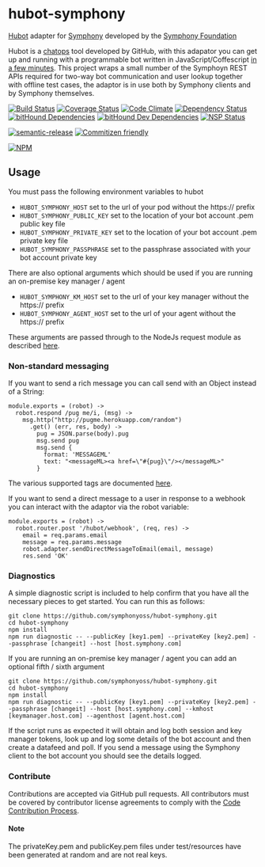 # hubot-symphony

[Hubot](http://hubot.github.com/) adapter for [Symphony](https://symphony.com) developed by the [Symphony Foundation](http://symphony.foundation/)

Hubot is a [chatops](http://lmgtfy.com/?q=chatops+hubot) tool developed by GitHub, with this adapator you can get up and running with a programmable bot written in JavaScript/Coffescript [in a few minutes](http://blog.symphony.foundation/run-a-symphony-bot-in-less-than-three-minutes-on-docker).  This project wraps a small number of the Symphoyn REST APIs required for two-way bot communication and user lookup together with offline test cases, the adaptor is in use both by Symphony clients and by Symphony themselves.

[![Build Status](https://travis-ci.org/symphonyoss/hubot-symphony.svg?branch=master)](https://travis-ci.org/symphonyoss/hubot-symphony)
[![Coverage Status](https://coveralls.io/repos/github/symphonyoss/hubot-symphony/badge.svg?branch=master)](https://coveralls.io/github/symphonyoss/hubot-symphony)
[![Code Climate](https://codeclimate.com/github/symphonyoss/hubot-symphony/badges/gpa.svg)](https://codeclimate.com/github/symphonyoss/hubot-symphony)
[![Dependency Status](https://www.versioneye.com/user/projects/57991bd627629700333f615c/badge)](https://www.versioneye.com/user/projects/57991bd627629700333f615c)
[![bitHound Dependencies](https://www.bithound.io/github/symphonyoss/hubot-symphony/badges/dependencies.svg)](https://www.bithound.io/github/symphonyoss/hubot-symphony/master/dependencies/npm)
[![bitHound Dev Dependencies](https://www.bithound.io/github/symphonyoss/hubot-symphony/badges/devDependencies.svg)](https://www.bithound.io/github/symphonyoss/hubot-symphony/master/dependencies/npm)
[![NSP Status](https://nodesecurity.io/orgs/symphonyoss/projects/9309ce59-9a6b-43a9-b7bb-54c6f0117e0a/badge)](https://nodesecurity.io/orgs/symphonyoss/projects/9309ce59-9a6b-43a9-b7bb-54c6f0117e0a)

[![semantic-release](https://img.shields.io/badge/%20%20%F0%9F%93%A6%F0%9F%9A%80-semantic--release-e10079.svg)](https://github.com/semantic-release/semantic-release)
[![Commitizen friendly](https://img.shields.io/badge/commitizen-friendly-brightgreen.svg)](http://commitizen.github.io/cz-cli/)

[![NPM](https://nodei.co/npm/hubot-symphony.png?downloads=true&stars=true)](https://nodei.co/npm/hubot-symphony/)

## Usage
You must pass the following environment variables to hubot
* `HUBOT_SYMPHONY_HOST` set to the url of your pod without the https:// prefix
* `HUBOT_SYMPHONY_PUBLIC_KEY` set to the location of your bot account .pem public key file
* `HUBOT_SYMPHONY_PRIVATE_KEY` set to the location of your bot account .pem private key file
* `HUBOT_SYMPHONY_PASSPHRASE` set to the passphrase associated with your bot account private key

There are also optional arguments which should be used if you are running an on-premise key manager / agent
* `HUBOT_SYMPHONY_KM_HOST` set to the url of your key manager without the https:// prefix
* `HUBOT_SYMPHONY_AGENT_HOST` set to the url of your agent without the https:// prefix

These arguments are passed through to the NodeJs request module as described [here](https://github.com/request/request#tlsssl-protocol).

### Non-standard messaging

If you want to send a rich message you can call send with an Object instead of a String:
```
module.exports = (robot) ->
  robot.respond /pug me/i, (msg) ->
    msg.http("http://pugme.herokuapp.com/random")
      .get() (err, res, body) ->
        pug = JSON.parse(body).pug
        msg.send pug
        msg.send {
          format: 'MESSAGEML'
          text: "<messageML><a href=\"#{pug}\"/></messageML>"
        }
```
The various supported tags are documented [here](https://rest-api.symphony.com/docs/message-format).

If you want to send a direct message to a user in response to a webhook you can interact with the adaptor via the robot variable:
```
module.exports = (robot) ->
  robot.router.post '/hubot/webhook', (req, res) ->
    email = req.params.email
    message = req.params.message
    robot.adapter.sendDirectMessageToEmail(email, message)
    res.send 'OK'
```


### Diagnostics
A simple diagnostic script is included to help confirm that you have all the necessary pieces to get started.  You can run this as follows:

```
git clone https://github.com/symphonyoss/hubot-symphony.git
cd hubot-symphony
npm install
npm run diagnostic -- --publicKey [key1.pem] --privateKey [key2.pem] --passphrase [changeit] --host [host.symphony.com]
```

If you are running an on-premise key manager / agent you can add an optional fifth / sixth argument

```
git clone https://github.com/symphonyoss/hubot-symphony.git
cd hubot-symphony
npm install
npm run diagnostic -- --publicKey [key1.pem] --privateKey [key2.pem] --passphrase [changeit] --host [host.symphony.com] --kmhost [keymanager.host.com] --agenthost [agent.host.com]
```

If the script runs as expected it will obtain and log both session and key manager tokens, look up and log some details of the bot account and then create a datafeed and poll.  If you send a message using the Symphony client to the bot account you should see the details logged.

### Contribute

Contributions are accepted via GitHub pull requests. All contributors must be covered by contributor license agreements to comply with the [Code Contribution Process](https://symphonyoss.atlassian.net/wiki/display/FM/Code+Contribution+Process).

#### Note
The privateKey.pem and publicKey.pem files under test/resources have been generated at random and are not real keys.
